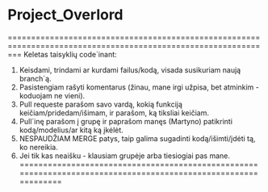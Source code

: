 # Project_Overlord


===============================================================================================================
Keletas taisyklių code`inant:

1. Keisdami, trindami ar kurdami failus/kodą, visada susikuriam naują branch`ą.
2. Pasistengiam rašyti komentarus (žinau, mane irgi užpisa, bet atminkim - koduojam ne vieni).
3. Pull requeste parašom savo vardą, kokią funkciją keičiam/pridedam/išimam, ir parašom, ką tiksliai keičiam.
4. Pull`inę parašom į grupę ir paprašom manęs (Martyno) patikrinti kodą/modelius/ar kitą ką įkėlėt.
5. NESPAUDŽIAM MERGE patys, taip galima sugadinti kodą/išimti/įdėti tą, ko nereikia.
6. Jei tik kas neaišku - klausiam grupėje arba tiesiogiai pas mane.
===============================================================================================================
